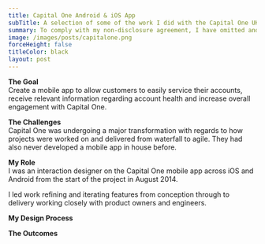 ```yaml
---
title: Capital One Android & iOS App
subTitle: A selection of some of the work I did with the Capital One UK Mobile App. The app is used by nearly 1 million customers to help manage their accounts.
summary: To comply with my non-disclosure agreement, I have omitted and obfuscated confidential and proprietary information. The information in this case study is my own and does not necessarily reflect the views of Capital One.
image: /images/posts/capitalone.png
forceHeight: false
titleColor: black
layout: post
---
```

**The Goal**    
Create a mobile app to allow customers to easily service their accounts, receive relevant information regarding account health and increase overall engagement with Capital One.

**The Challenges**    
Capital One was undergoing a major transformation with regards to how projects were worked on and delivered from waterfall to agile. They had also never developed a mobile app in house before. 

**My Role**  
I was an interaction designer on the Capital One mobile app across iOS and Android from the start of the project in August 2014.

I led work refining and iterating features from conception through to delivery working closely with product owners and engineers.

**My Design Process**  

**The Outcomes**  
